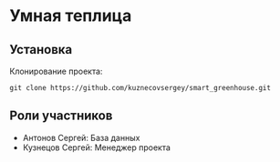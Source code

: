 # Умная теплица

## Установка
Клонирование проекта:
```
git clone https://github.com/kuznecovsergey/smart_greenhouse.git
```
## Роли участников
* Антонов Сергей: База данных
* Кузнецов Сергей: Менеджер проекта


